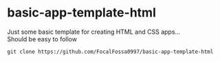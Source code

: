 # basic-app-template-html
Just some basic template for creating HTML and CSS apps...          
Should be easy to follow          

``git clone https://github.com/FocalFossa0997/basic-app-template-html``
